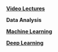 

[**Video Lectures**](https://github.com/Vikram310/Data-Science-Resources/tree/main/Video%20Resources)

**Data Analysis**

[**Machine Learning**](https://github.com/Vikram310/Data-Science-Resources/tree/main/Machine%20Learning)

[**Deep Learning**](https://github.com/Vikram310/Data-Science-Resources/tree/main/Deep%20Learning%20Books)
